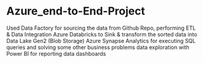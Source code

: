 # Azure_end-to-End-Project
Used Data Factory for sourcing the data from Github Repo, performing ETL &amp; Data Integration   Azure Databricks to Sink &amp; transform the sorted data into Data Lake Gen2 (Blob Storage)  Azure Synapse Analytics for executing SQL queries and solving some other business problems  data exploration with Power BI for reporting data dashboards
